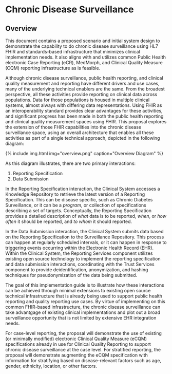 # Chronic Disease Surveillance

## Overview

This document contains a proposed scenario and initial system design to demonstrate the capability to do chronic disease surveillance using HL7 FHIR and standards-based infrastructure that minimizes clinical implementation needs. It also aligns with and utilizes common Public Health electronic Case Reporting (eCR), MedMorph, and Clinical Quality Measure (CQM) reporting infrastructure as is feasible.

Although chronic disease surveillance, public health reporting, and clinical quality measurement and reporting have different drivers and use cases, many of the underlying technical enablers are the same. From the broadest perspective, all these activities provide reporting on clinical data across populations. Data for those populations is housed in multiple clinical systems, almost always with differing data representations. Using FHIR as an interoperability standard provides clear advantages for these activities, and significant progress has been made in both the public health reporting and clinical quality measurement spaces using FHIR. This proposal explores the extension of those FHIR capabilities into the chronic disease surveillance space, using an overall architecture that enables all these activities as part of a single technical approach, depicted in the following diagram:

{% include img.html img="overview.png" caption="Overview Diagram" %}

As this diagram illustrates, there are two primary interactions:

1. Reporting Specification
2. Data Submission

In the Reporting Specification interaction, the Clinical System accesses a Knowledge Repository to retrieve the latest version of a Reporting Specification. This can be disease specific, such as Chronic Diabetes Surveillance, or it can be a _program_, or collection of specifications describing a set of targets. Conceptually, the Reporting Specification provides a detailed description of _what_ data is to be reported, _when_, or _how often_ it should be reported, and _to whom_ it should reported.

In the Data Submission interaction, the Clinical System submits data based on the Reporting Specification to the Surveillance Repository. This process can happen at regularly scheduled intervals, or it can happen in response to triggering events occurring within the Electronic Health Record (EHR). Within the Clinical System, the Reporting Services component utilizes existing open source technology to implement the reporting specification and data submission interactions, coordinating with the Trust Services component to provide deidentification, anonymization, and hashing techniques for pseudonymization of the data being submitted.

The goal of this implementation guide is to illustrate how these interactions can be achieved through minimal extensions to existing open source technical infrastructure that is already being used to support public health reporting and quality reporting use cases. By virtue of implementing on this common FHIR-based infrastructure, the chronic disease surveillance can take advantgage of existing clinical implementations and plot out a broad surveillance opportunity that is not limited by extensive EHR integration needs.

For case-level reporting, the proposal will demonstrate the use of existing (or minimally modified) electronic Clinical Quality Measure (eCQM) specifications already in use for Clinical Quality Reporting to support chronic disease surveillance at the case level. For stratified reporting, the proposal will demonstrate augmenting the eCQM specification with information for stratifying based on disease-relevant factors such as age, gender, ethnicity, location, or other factors.
